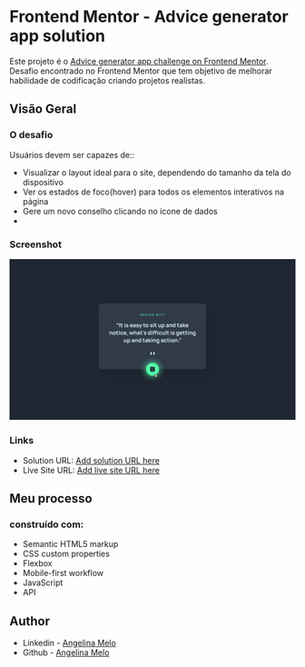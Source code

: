 # Frontend Mentor - Advice generator app solution

Este projeto é o [Advice generator app challenge on Frontend Mentor](https://www.frontendmentor.io/challenges/advice-generator-app-QdUG-13db). Desafio encontrado no Frontend Mentor que tem objetivo de melhorar habilidade de codificação criando projetos realistas.


## Visão Geral

### O desafio

Usuários devem ser capazes de::

- Visualizar o layout ideal para o site, dependendo do tamanho da tela do dispositivo
- Ver os estados de foco(hover) para todos os elementos interativos na página
- Gere um novo conselho clicando no ícone de dados
-



### Screenshot

![](./design/active-states.jpg)



### Links

- Solution URL: [Add solution URL here](https://github.com/ajuliamm/Advice-generator)
- Live Site URL: [Add live site URL here](https://ajuliamm.github.io/Advice-generator/)

## Meu processo

### construído com:

- Semantic HTML5 markup
- CSS custom properties
- Flexbox
- Mobile-first workflow
- JavaScript
- API



## Author

- Linkedin - [Angelina Melo](https://www.linkedin.com/in/angelinamelo/)
- Github - [Angelina Melo](https://github.com/ajuliamm)

